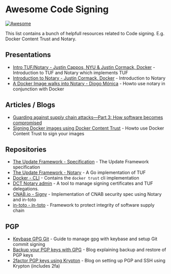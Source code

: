 # Awesome Code Signing

[![Awesome](https://awesome.re/badge-flat2.svg)](https://awesome.re)

This list contains a bunch of helpfull resources related to Code signing. E.g. Docker Content Trust and Notary.

## Presentations

* [Intro TUF/Notary - Justin Cappos, NYU & Justin Cormack, Docker](https://www.youtube.com/watch?v=76S7ZAwM0h4) - Introduction to TUF and Notary which implements TUF
* [Introduction to Notary - Justin Cormack, Docker](https://www.youtube.com/watch?v=Hnzc6va4l6k) - Introduction to Notary
* [A Docker Image walks into Notary - Diogo Mónica](https://www.youtube.com/watch?v=JvjdfQC8jxM) - Howto use notary in conjunction with Docker

## Articles / Blogs

* [Guarding against supply chain attacks—Part 3: How software becomes compromised](https://www.microsoft.com/security/blog/2020/03/11/guarding-against-supply-chain-attacks-part-3-how-software-becomes-compromised/)
* [Signing Docker images using Docker Content Trust](https://marcofranssen.nl/signing-docker-images-using-docker-content-trust/) - Howto use Docker Content Trust to sign your images

## Repositories

* [The Update Framework - Specification](https://github.com/theupdateframework/specification) - The Update Framework specification
* [The Update Framework - Notary](https://github.com/theupdateframework/notary) - A Go implementation of TUF
* [Docker - CLI](https://github.com/docker/cli) - Contains the `docker trust` cli implementation
* [DCT Notary admin](https://github.com/philips-labs/dct-notary-admin) - A tool to manage signing certificates and TUF delegations.
* [CNAB.io - Signy](https://github.com/cnabio/signy) - Implementation of CNAB security spec using Notary and in-toto
* [in-toto - in-toto](https://github.com/in-toto/in-toto) - Framework to protect integrity of software supply chain

## PGP

* [Keybase GPG Git](https://github.com/pstadler/keybase-gpg-github) - Guide to manage gpg with keybase and setup Git commit signing
* [Backup your PGP keys with GPG](https://msol.io/blog/tech/back-up-your-pgp-keys-with-gpg/) - Blog explaining backup and restore of PGP keys
* [2factor PGP keys using Krypton](https://marcofranssen.nl/secure-2fa-ssh-and-pgp-using-krypton/) - Blog on setting up PGP and SSH using Krypton (includes 2fa)
